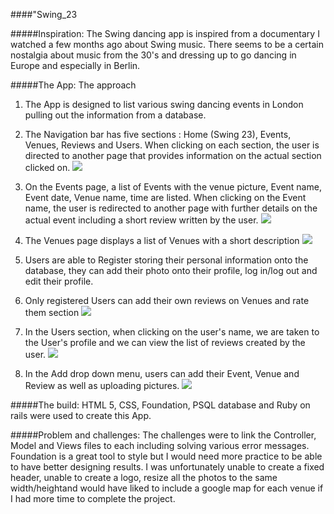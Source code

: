 
####"Swing_23

#####Inspiration: 
The Swing dancing app is inspired from a documentary I watched a few months ago about Swing music. There seems to be a certain nostalgia about music from the 30's and dressing up to go dancing in Europe and especially in Berlin. 

#####The App: 
The approach 
1. The App is designed to list various swing dancing events in London pulling out the information from a database. 

2. The Navigation bar has five sections : Home (Swing 23), Events, Venues, Reviews and Users. When clicking on each section, the user is directed to another page that provides information on the actual section clicked on. 
![](./images/homepage.png)

3. On the Events page, a list of Events with the venue picture, Event name, Event date, Venue name, time are listed. When clicking on the Event name, the user is redirected to another page with further details on the actual event including a short review written by the user. 
![](./images/events.png)

4. The Venues page displays a list of Venues with a short description
![](./images/venues.png)

3. Users are able to Register storing their personal information onto the database, they can add their photo onto their profile, log in/log out and edit their profile. 
4. Only registered Users can add their own reviews on Venues and rate them section
![](./images/signup.png)

5. In the Users section, when clicking on the user's name, we are taken to the User's profile and we can view the list of reviews created by the user.
![](./images/pics.png)

6. In the Add drop down menu, users can add their Event, Venue and Review as well as uploading pictures. 
![](./images/reviews.png)



#####The build:
HTML 5, CSS, Foundation, PSQL database and Ruby on rails were used to create this App.

#####Problem and challenges:
The challenges were to link the Controller, Model and Views files to each including solving various error messages. Foundation is a great tool to style but I would need more practice to be able to have better designing results. I was unfortunately unable to create a fixed header, unable to create a logo, resize all the photos to the same width/heightand would have liked to include a google map for each venue if I had more time to complete the project. 